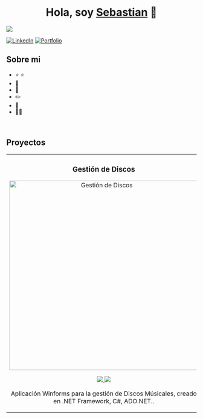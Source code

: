 <div align="center">
<h1 align="center">Hola, soy <a href="https://aristi.dev">Sebastian</a> 👋</h1>
</div>
<img src="https://i.imgur.com/wCYKqto.png">

[![LinkedIn](https://img.shields.io/badge/-LinkedIn-blue?style=flat-square&logo=linkedin)](https://www.linkedin.com/in/sebastiandte/)
[![Portfolio](https://img.shields.io/badge/Portfolio-Ver-5C2D91?labelColor=5C2D91&color=6c757d)](https://sebastiandte.github.io/Portfolio/)







## Sobre mi

- ⭐  ⭐ 
- 📲 
- 🎥 
- ✏️ 
- 📗
- 🧑‍🏫 
<br>

## Proyectos
<table>
<tr>
<td width="50%">
<h3 align="center">Gestión de Discos</h3>
<div align="center">
<a href="https://github.com/SebastianDte/Discos" target="_blank"><img src="https://i.imgur.com/0pX2nXS.png" width="500" alt="Gestión de Discos"></a>
<p>
<a href="https://github.com/SebastianDte/Discos" target="_blank">
<img src="https://img.shields.io/badge/CÓDIGO-ff9?style=for-the-badge&logo=github&logoColor=black">
</a>
<a href="https://youtu.be/vJapzH_46a8" target="_blank">
<img src="https://img.shields.io/badge/-Youtube-green?style=for-the-badge&color=fbfc40">
</a>
</p>
<p>Aplicación Winforms para la gestión de Discos Músicales, creado en .NET Framework, C#, ADO.NET..</p>
</div>
                                                                                      
</td>

<td width="50%">
               <br>
<h3 align="center">E-commerce</h3>
<div align="center">                                       
<a href="https://github.com/ArisGuimera/SimpleAndroidMVVM" target="_blank"><img src="https://i.imgur.com/7uCBigG.jpg" width="400" alt="Curso arquitectura MVVM"></a>
<br>
<p>
<a href="https://github.com/ArisGuimera/SimpleAndroidMVVM" target="_blank">
<img src="https://img.shields.io/badge/C%C3%93DIGO-80ffaa?style=for-the-badge&logo=github&logoColor=black">
</a>
<a href="https://youtu.be/hhhSMXi0R3E" target="_blank">
<img src="https://img.shields.io/badge/-Youtube-green?style=for-the-badge&color=3fFD7f">
</a>
</p>
</p>Las arquitecturas son <strong>IMPRESCINDIBLES</strong> para poder trabajar como desarrollador/a Android. En este curso, divido por ramas irás aprendiendo a implementar una arquitectura real y robusta con inyección de dependencias, clean architecture, testing y mucho más.</p>
</div>                                                             
</table>                                                                                 



